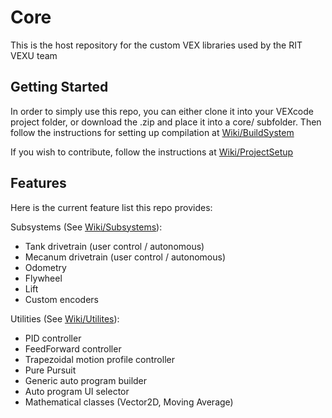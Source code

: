 # Core
This is the host repository for the custom VEX libraries used by the RIT VEXU team

## Getting Started
In order to simply use this repo, you can either clone it into your VEXcode project folder, or download the .zip and place it into a core/ subfolder. Then follow the instructions for setting up compilation at [Wiki/BuildSystem](https://github.com/RIT-VEX-U/Core/wiki/1-%7C-Project-Setup#build-system)

If you wish to contribute, follow the instructions at [Wiki/ProjectSetup](https://github.com/RIT-VEX-U/Core/wiki/1-%7C-Project-Setup)

## Features
Here is the current feature list this repo provides:

Subsystems (See [Wiki/Subsystems](https://github.com/RIT-VEX-U/Core/wiki/2-%7C-Subsystems)):  
- Tank drivetrain (user control / autonomous)
- Mecanum drivetrain (user control / autonomous)
- Odometry
- Flywheel
- Lift
- Custom encoders

Utilities (See [Wiki/Utilites](https://github.com/RIT-VEX-U/Core/wiki/3-%7C-Utilites)):  
- PID controller
- FeedForward controller
- Trapezoidal motion profile controller
- Pure Pursuit
- Generic auto program builder
- Auto program UI selector
- Mathematical classes (Vector2D, Moving Average)
